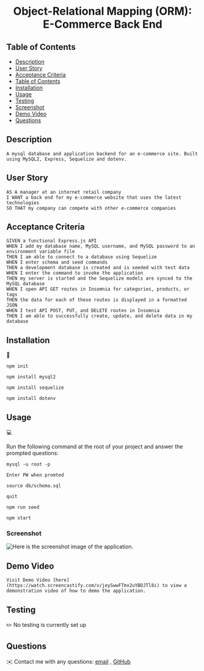 <h1 align="center">Object-Relational Mapping (ORM): E-Commerce Back End </h1>

## Table of Contents
- [Description](#description)
- [User Story](#user-story)
- [Acceptance Criteria](#acceptance-criteria)
- [Table of Contents](#table-of-contents)
- [Installation](#installation)
- [Usage](#usage)
- [Testing](#testing)
- [Screenshot](#screenshot)
- [Demo Video](#demo-Video)
- [Questions](#questions)
  

## Description
```
A mysql database and application backend for an e-commerce site. Built using MySQL2, Express, Sequelize and dotenv.
```

## User Story

```
AS A manager at an internet retail company
I WANT a back end for my e-commerce website that uses the latest technologies
SO THAT my company can compete with other e-commerce companies
```
  
## Acceptance Criteria
  
``` 
GIVEN a functional Express.js API
WHEN I add my database name, MySQL username, and MySQL password to an environment variable file
THEN I am able to connect to a database using Sequelize
WHEN I enter schema and seed commands
THEN a development database is created and is seeded with test data
WHEN I enter the command to invoke the application
THEN my server is started and the Sequelize models are synced to the MySQL database
WHEN I open API GET routes in Insomnia for categories, products, or tags
THEN the data for each of these routes is displayed in a formatted JSON
WHEN I test API POST, PUT, and DELETE routes in Insomnia
THEN I am able to successfully create, update, and delete data in my database
```
  
## Installation
💾   
  
`npm init`

`npm install mysql2`

`npm install sequelize`

`npm install dotenv`
  
## Usage
💻   
  
Run the following command at the root of your project and answer the prompted questions:

`mysql -u root -p`

`Enter PW when promted`

`source db/schema.sql`

`quit`

`npm run seed`
  
`npm start`

### Screenshot
![Here is the screenshot image of the application.](https://github.com/WillLuciano/netcommbackend/blob/images/snapshot.PNG?raw=true)
   
## Demo Video 
```
Visit Demo Video [here](https://watch.screencastify.com/v/jeySwwFTmx2uYBDJTl8i) to view a demonstration video of how to demo the application.
```
## Testing
✏️
No testing is currently set up

## Questions
✉️ Contact me with any questions: [email](mailto:williamluciano47@gmail.com) , [GitHub](https://github.com/willluciano)<br />